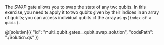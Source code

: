 The $SWAP$ gate allows you to swap the state of any two qubits. In this exercise, you need to apply it to two qubits given by their indices in an array of qubits; you can access individual qubits of the array as `qs[index of a qubit]`.

@[solution]({
    "id": "multi_qubit_gates__qubit_swap_solution",
    "codePath": "./Solution.qs"
})
